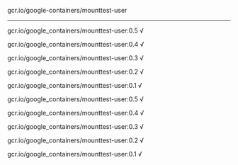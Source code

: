 gcr.io/google-containers/mounttest-user 

----
gcr.io/google_containers/mounttest-user:0.5 √

gcr.io/google_containers/mounttest-user:0.4 √

gcr.io/google_containers/mounttest-user:0.3 √

gcr.io/google_containers/mounttest-user:0.2 √

gcr.io/google_containers/mounttest-user:0.1 √

gcr.io/google_containers/mounttest-user:0.5 √

gcr.io/google_containers/mounttest-user:0.4 √

gcr.io/google_containers/mounttest-user:0.3 √

gcr.io/google_containers/mounttest-user:0.2 √

gcr.io/google_containers/mounttest-user:0.1 √


